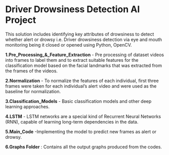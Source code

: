 # Driver Drowsiness Detection AI Project
This solution includes identifying key attributes of drowsiness to detect whether alert or drowsy i.e. Driver drowsiness detection via eye and mouth monitoring being it closed or opened using Python, OpenCV.

**1.Pre_Processing_&_Feature_Extraction** - Pre processing of dataset videos into frames to label them and to extract suitable features for the classification model based on the facial landmarks that was extracted from the frames of the videos.

**2.Normalization** - To normalize the features of each individual, first three frames were taken for each individual’s alert video and  were used as the baseline for normalization.

**3.Classification_Models** - Basic classification models and other deep learning approaches.

**4.LSTM** - LSTM networks are a special kind of Recurrent Neural Networks (RNN), capable of learning long-term dependencies in the data.

**5.Main_Code** -Implementing the model to predict new frames as alert or drowsy.

**6.Graphs Folder** : Contains all the output graphs produced from the codes.
 

